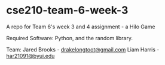 # cse210-team-6-week-3
A repo for Team 6's week 3 and 4 assignment - a Hilo Game



Required Software:
Python, and the random library.

Team:
Jared Brooks - drakelongtoot@gmail.com
Liam Harris - har21091@byui.edu

